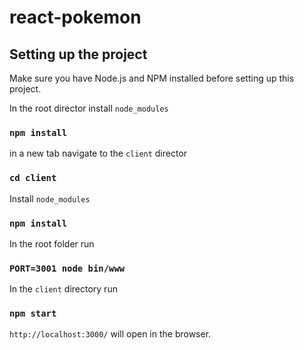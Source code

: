 # react-pokemon



## Setting up the project
Make sure you have Node.js and NPM installed before setting up this project.

In the root director install `node_modules`

### `npm install`

in a new tab navigate to the `client` director

### `cd client`

Install `node_modules`

### `npm install`

In the root folder run 

### `PORT=3001 node bin/www`

In the `client` directory run 

### `npm start`

`http://localhost:3000/` will open in the browser.



